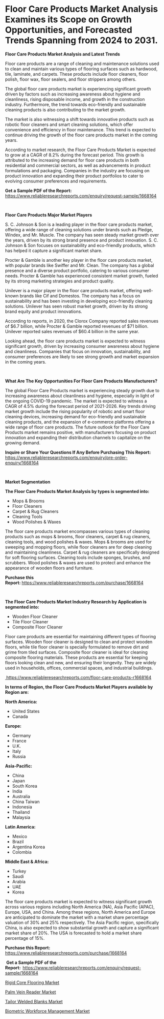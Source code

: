 <p><h1>Floor Care Products Market Analysis Examines its Scope on Growth Opportunities, and Forecasted Trends Spanning from 2024 to 2031.</h1></p><p><strong>Floor Care Products Market Analysis and Latest Trends</strong></p>
<p><p>Floor care products are a range of cleaning and maintenance solutions used to clean and maintain various types of flooring surfaces such as hardwood, tile, laminate, and carpets. These products include floor cleaners, floor polish, floor wax, floor sealers, and floor strippers among others.</p><p>The global floor care products market is experiencing significant growth driven by factors such as increasing awareness about hygiene and cleanliness, rising disposable income, and growth in the construction industry. Furthermore, the trend towards eco-friendly and sustainable cleaning products is also contributing to the market growth.</p><p>The market is also witnessing a shift towards innovative products such as robotic floor cleaners and smart cleaning solutions, which offer convenience and efficiency in floor maintenance. This trend is expected to continue driving the growth of the floor care products market in the coming years.</p><p>According to market research, the Floor Care Products Market is expected to grow at a CAGR of 8.2% during the forecast period. This growth is attributed to the increasing demand for floor care products in both residential and commercial sectors, as well as advancements in product formulations and packaging. Companies in the industry are focusing on product innovation and expanding their product portfolios to cater to evolving consumer preferences and requirements.</p></p>
<p><strong>Get a Sample PDF of the Report:&nbsp;</strong> <a href="https://www.reliableresearchreports.com/enquiry/request-sample/1668164">https://www.reliableresearchreports.com/enquiry/request-sample/1668164</a></p>
<p>&nbsp;</p>
<p><strong>Floor Care Products Major Market Players</strong></p>
<p><p>S. C. Johnson & Son is a leading player in the floor care products market, offering a wide range of cleaning solutions under brands such as Pledge, Windex, and Mr. Muscle. The company has seen steady market growth over the years, driven by its strong brand presence and product innovation. S. C. Johnson & Son focuses on sustainability and eco-friendly products, which has helped it capture a significant market share.</p><p>Procter & Gamble is another key player in the floor care products market, with popular brands like Swiffer and Mr. Clean. The company has a global presence and a diverse product portfolio, catering to various consumer needs. Procter & Gamble has experienced consistent market growth, fueled by its strong marketing strategies and product quality.</p><p>Unilever is a major player in the floor care products market, offering well-known brands like Cif and Domestos. The company has a focus on sustainability and has been investing in developing eco-friendly cleaning solutions. Unilever has seen robust market growth, driven by its strong brand equity and product innovations.</p><p>According to reports, in 2020, the Clorox Company reported sales revenues of $6.7 billion, while Procter & Gamble reported revenues of $71 billion. Unilever reported sales revenues of $60.4 billion in the same year.</p><p>Looking ahead, the floor care products market is expected to witness significant growth, driven by increasing consumer awareness about hygiene and cleanliness. Companies that focus on innovation, sustainability, and consumer preferences are likely to see strong growth and market expansion in the coming years.</p></p>
<p>&nbsp;</p>
<p><strong>What Are The Key Opportunities For Floor Care Products Manufacturers?</strong></p>
<p><p>The global Floor Care Products market is experiencing steady growth due to increasing awareness about cleanliness and hygiene, especially in light of the ongoing COVID-19 pandemic. The market is expected to witness a CAGR of 4.5% during the forecast period of 2021-2026. Key trends driving market growth include the rising popularity of robotic and smart floor cleaning devices, increasing demand for eco-friendly and sustainable cleaning products, and the expansion of e-commerce platforms offering a wide range of floor care products. The future outlook for the Floor Care Products market remains positive, with manufacturers focusing on product innovation and expanding their distribution channels to capitalize on the growing demand.</p></p>
<p><strong>Inquire or Share Your Questions If Any Before Purchasing This Report:</strong> <a href="https://www.reliableresearchreports.com/enquiry/pre-order-enquiry/1668164">https://www.reliableresearchreports.com/enquiry/pre-order-enquiry/1668164</a></p>
<p>&nbsp;</p>
<p><strong>Market Segmentation</strong></p>
<p><strong>The Floor Care Products Market Analysis by types is segmented into:</strong></p>
<p><ul><li>Mops & Brooms</li><li>Floor Cleaners</li><li>Carpet & Rug Cleaners</li><li>Cleaning Tools</li><li>Wood Polishes & Waxes</li></ul></p>
<p><p>The floor care products market encompasses various types of cleaning products such as mops & brooms, floor cleaners, carpet & rug cleaners, cleaning tools, and wood polishes & waxes. Mops & brooms are used for sweeping and mopping floors, while floor cleaners are for deep cleaning and maintaining cleanliness. Carpet & rug cleaners are specifically designed for soft flooring surfaces. Cleaning tools include sponges, brushes, and scrubbers. Wood polishes & waxes are used to protect and enhance the appearance of wooden floors and furniture.</p></p>
<p><strong>Purchase this Report:&nbsp;</strong><a href="https://www.reliableresearchreports.com/purchase/1668164">https://www.reliableresearchreports.com/purchase/1668164</a></p>
<p>&nbsp;</p>
<p><strong>The Floor Care Products Market Industry Research by Application is segmented into:</strong></p>
<p><ul><li>Wooden Floor Cleaner</li><li>Tile Floor Cleaner</li><li>Composite Floor Cleaner</li></ul></p>
<p><p>Floor care products are essential for maintaining different types of flooring surfaces. Wooden floor cleaner is designed to clean and protect wooden floors, while tile floor cleaner is specially formulated to remove dirt and grime from tiled surfaces. Composite floor cleaner is ideal for cleaning composite flooring materials. These products are essential for keeping floors looking clean and new, and ensuring their longevity. They are widely used in households, offices, commercial spaces, and industrial buildings.</p></p>
<p><a href="https://www.reliableresearchreports.com/floor-care-products-r1668164">&nbsp;https://www.reliableresearchreports.com/floor-care-products-r1668164</a></p>
<p><strong>In terms of Region, the Floor Care Products Market Players available by Region are:</strong></p>
<p>
    <p> <strong> North America: </strong>
        <ul>
            <li>United States</li>
            <li>Canada</li>
        </ul>
        </p> 
    <p> <strong> Europe: </strong>
        <ul>
            <li>Germany</li>
            <li>France</li>
            <li>U.K.</li>
            <li>Italy</li>
            <li>Russia</li>
        </ul>
        </p> 
    <p> <strong> Asia-Pacific: </strong>
        <ul>
            <li>China</li>
            <li>Japan</li>
            <li>South Korea</li>
            <li>India</li>
            <li>Australia</li>
            <li>China Taiwan</li>
            <li>Indonesia</li>
            <li>Thailand</li>
            <li>Malaysia</li>
        </ul>
        </p> 
    <p> <strong> Latin America: </strong>
        <ul>
            <li>Mexico</li>
            <li>Brazil</li>
            <li>Argentina Korea</li>
            <li>Colombia</li>
        </ul>
        </p> 
    <p> <strong> Middle East & Africa: </strong>
        <ul>
            <li>Turkey</li>
            <li>Saudi</li>
            <li>Arabia</li>
            <li>UAE</li>
            <li>Korea</li>
        </ul>
    </p>
    </p>
<p><p>The floor care products market is expected to witness significant growth across various regions including North America (NA), Asia Pacific (APAC), Europe, USA, and China. Among these regions, North America and Europe are anticipated to dominate the market with a market share percentage valuation of 30% and 25% respectively. The Asia Pacific region, specifically China, is also expected to show substantial growth and capture a significant market share of 20%. The USA is forecasted to hold a market share percentage of 15%.</p></p>
<p><strong>Purchase this Report: </strong><a href="https://www.reliableresearchreports.com/purchase/1668164">https://www.reliableresearchreports.com/purchase/1668164</a></p>
<p>&nbsp;<strong>Get a Sample PDF of the Report:&nbsp;&nbsp;</strong><a href="https://www.reliableresearchreports.com/enquiry/request-sample/1668164">https://www.reliableresearchreports.com/enquiry/request-sample/1668164</a></p>
<p><strong></strong></p>
<p><p><a href="https://github.com/Glendatilghmankmgz0rbhwpy/Market-Research-Report-List-2/blob/main/rigid-core-flooring-market.md">Rigid Core Flooring Market</a></p><p><a href="https://www.linkedin.com/pulse/palm-vein-reader-market-key-successful-business-strategy-bfgwe">Palm Vein Reader Market</a></p><p><a href="https://github.com/dx0328/Market-Research-Report-List-2/blob/main/tailor-welded-blanks-market.md">Tailor Welded Blanks Market</a></p><p><a href="https://www.linkedin.com/pulse/biometric-workforce-managementnbspmarket-focuses-market-share-wacxe">Biometric Workforce Management Market</a></p></p>
